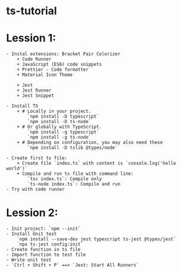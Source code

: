 # ts-tutorial

# Lession 1:
    - Instal extensions: Bracket Pair Colorizer
        + Code Runner
        + JavaScript (ES6) code snippets
        + Prettier - Code formatter
        + Material Icon Theme

        + Jest
        + Jest Runner
        + Jest Snippet

    - Install TS
        + # Locally in your project.
            `npm install -D typescript`
            `npm install -D ts-node`
        + # Or globally with TypeScript.
            `npm install -g typescript`
            `npm install -g ts-node`
        + # Depending on configuration, you may also need these
            `npm install -D tslib @types/node`

    - Create first ts file:
        + Create file `index.ts` with content is `console.log('hello world')`
        + Compile and run ts file with command line:
            `tsc index.ts`: Compile only
            `ts-node index.ts`: Compile and run
    - Try with code runner
# Lession 2:
    - Init project: `npm --init`
    - Install Unit test
        `npm install --save-dev jest typescript ts-jest @types/jest`
        `npx ts-jest config:init`
    - Create function in ts file
    - Import function to test file
    - Write unit test
    - `Ctrl + Shift + P` ==> `Jest: Start All Runners`


